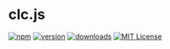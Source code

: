 # clc.js

[![npm](https://img.shields.io/npm/dm/localeval.svg?maxAge=2592000)]()![]()
[![version](https://img.shields.io/npm/v/clc-js.svg?style=flat-square)](http://npm.im/clc-js)
[![downloads](https://img.shields.io/npm/dm/clc-js.svg?style=flat-square)](http://npm-stat.com/charts.html?package=clc-js&from=2015-08-01)
[![MIT License](https://img.shields.io/npm/l/clc-js.svg?style=flat-square)](http://opensource.org/licenses/MIT)
